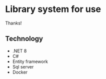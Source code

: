 # Library system for use
Thanks!
## Technology
- .NET 8
- C#
- Entity framework
- Sql server
- Docker
